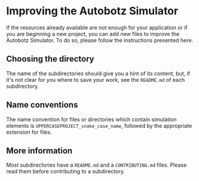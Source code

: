 # Improving the Autobotz Simulator

If the resources already available are not enough for your application or if you are beginning a new project, you can add new files to improve the Autobotz Simulator. To do so, please follow the instructions presented here.

## Choosing the directory

The name of the subdirectories should give you a hint of its content, but, if it's not clear for you where to save your work, see the `README.md` of each subdirectory.

## Name conventions

The name convention for files or directories which contain simulation elements is `UPPERCASEPROJECT_snake_case_name`, followed by the appropriate extension for files.

## More information

Most subdirectories have a `README.md` and a `CONTRIBUTING.md` files. Please read them before contributing to a subdirectory.
